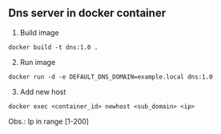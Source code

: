 ## **Dns server in docker container**
1. Build image
```
docker build -t dns:1.0 . 
```
2. Run image
```
docker run -d -e DEFAULT_DNS_DOMAIN=example.local dns:1.0  
```
3. Add new host
```
docker exec <container_id> newhost <sub_domain> <ip>
```
Obs.: Ip in range [1-200]
